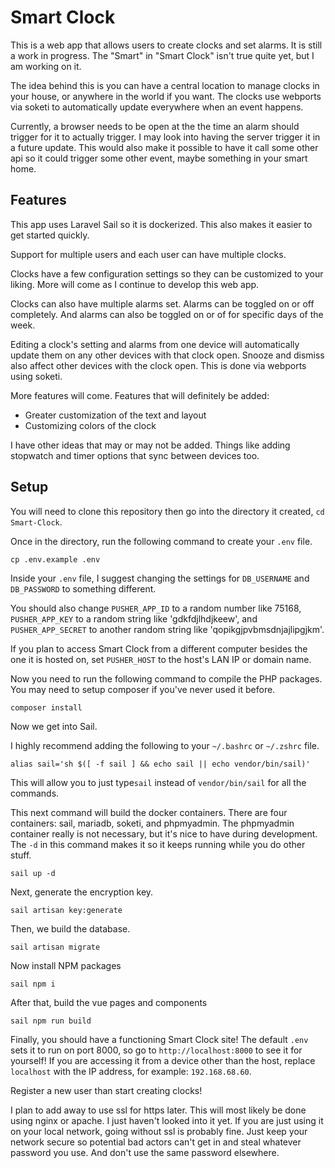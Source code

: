 # Smart Clock

This is a web app that allows users to create clocks and set alarms.
It is still a work in progress. 
The "Smart" in "Smart Clock" isn't true quite yet, but I am working on it. 

The idea behind this is you can have a central location to manage clocks in your house, or anywhere in the world if you want. 
The clocks use webports via soketi to automatically update everywhere when an event happens. 

Currently, a browser needs to be open at the the time an alarm should trigger for it to actually trigger. 
I may look into having the server trigger it in a future update. 
This would also make it possible to have it call some other api so it could trigger some other event, maybe something in your smart home. 

## Features

This app uses Laravel Sail so it is dockerized. 
This also makes it easier to get started quickly. 

Support for multiple users and each user can have multiple clocks.

Clocks have a few configuration settings so they can be customized to your liking. 
More will come as I continue to develop this web app. 

Clocks can also have multiple alarms set. 
Alarms can be toggled on or off completely.
And alarms can also be toggled on or of for specific days of the week. 

Editing a clock's setting and alarms from one device will automatically update them on any other devices with that clock open. 
Snooze and dismiss also affect other devices with the clock open.
This is done via webports using soketi. 

More features will come. 
Features that will definitely be added:

* Greater customization of the text and layout
* Customizing colors of the clock

I have other ideas that may or may not be added. Things like adding stopwatch and timer options that sync between devices too. 

## Setup

You will need to clone this repository then go into the directory it created, `cd Smart-Clock`. 

Once in the directory, run the following command to create your `.env` file. 
```
cp .env.example .env
``` 
Inside your `.env` file, I suggest changing the settings for `DB_USERNAME` and `DB_PASSWORD` to something different. 

You should also change `PUSHER_APP_ID` to a random number like 75168, `PUSHER_APP_KEY` to a random string like 'gdkfdjlhdjkeew', and `PUSHER_APP_SECRET` to another random string like 'qopikgjpvbmsdnjajlipgjkm'. 

If you plan to access Smart Clock from a different computer besides the one it is hosted on, set `PUSHER_HOST` to the host's LAN IP or domain name. 

Now you need to run the following command to compile the PHP packages. You may need to setup composer if you've never used it before. 
```
composer install
```
Now we get into Sail.

I highly recommend adding the following to your `~/.bashrc` or `~/.zshrc` file.

```
alias sail='sh $([ -f sail ] && echo sail || echo vendor/bin/sail)'
```
This will allow you to just type`sail` instead of `vendor/bin/sail` for all the commands.

This next command will build the docker containers. There are four containers: sail, mariadb, soketi, and phpmyadmin. The phpmyadmin container really is not necessary, but it's nice to have during development. The `-d` in this command makes it so it keeps running while you do other stuff. 
```
sail up -d
```
Next, generate the encryption key. 
```
sail artisan key:generate
```
Then, we build the database. 
```
sail artisan migrate
```
Now install NPM packages
```
sail npm i
```
After that, build the vue pages and components
```
sail npm run build
```
Finally, you should have a functioning Smart Clock site! 
The default `.env` sets it to run on port 8000, so go to `http://localhost:8000` to see it for yourself! 
If you are accessing it from a device other than the host, replace `localhost` with the IP address, for example: `192.168.68.60`. 

Register a new user than start creating clocks! 

I plan to add away to use ssl for https later. 
This will most likely be done using nginx or apache. 
I just haven't looked into it yet. 
If you are just using it on your local network, going without ssl is probably fine. 
Just keep your network secure so potential bad actors can't get in and steal whatever password you use. 
And don't use the same password elsewhere. 